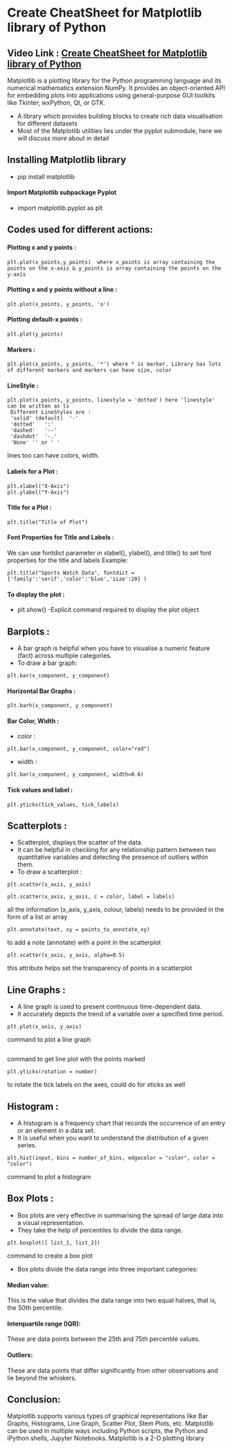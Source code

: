 # Create CheatSheet for Matplotlib library of Python

## Video Link : [Create CheatSheet for Matplotlib library of Python](https://drive.google.com/file/d/1Ii-R_3rgzc3FmcAI9tfdBX7weVnyVQE8/view?usp=sharing)

Matplotlib is a plotting library for the Python programming language and its numerical mathematics extension NumPy. It provides an object-oriented API for embedding plots into applications using general-purpose GUI toolkits like Tkinter, wxPython, Qt, or GTK.

- A library which provides building blocks to create rich data visualisation for different datasets
- Most of the Matplotlib utilities lies under the pyplot submodule, here we will discuss more about in detail
## Installing Matplotlib library
- pip install matplotlib
#### Import Matplotlib subpackage Pyplot 
- import matplotlib.pyplot as plt

## Codes used for different actions:
#### Plotting x and y points : 

```
plt.plot(x_points,y_points)  where x_points is array containing the points on the x-axis & y_points is array containing the points on the y-axis
```

#### Plotting x and y points without a line :

```
plt.plot(x_points, y_points, 'o')
```

#### Plotting default-x points :
```
plt.plot(y_points)
```

#### Markers :
```
plt.plot(x_points, y_points, '*') where * is marker. Library has lots of different markers and markers can have size, color
```
#### LineStyle :
```
plt.plot(x_points, y_points, linestyle = 'dotted') here 'linestyle' can be written as ls
 Different LineStyles are :
 'solid' (default)	'-'	
 'dotted'	':'	
 'dashed'	'--'	
 'dashdot'	'-.'	
 'None'	'' or ' '
```
lines too can have colors, width.


#### Labels for a Plot :
```
plt.xlabel("X-Axis")
plt.ylabel("Y-Axis")
```
#### Title for a Plot :
```
plt.title("Title of Plot")
```

#### Font Properties for Title and Labels : 
 We can use fontdict parameter in xlabel(), ylabel(), and title() to set font properties for the title and labels
 Example: 
 ```
 plt.title("Sports Watch Data", fontdict = {'family':'serif','color':'blue','size':20} )
```
#### To display the plot :
- plt.show() -Explicit command required to display the plot object

## Barplots :
- A bar graph is helpful when you have to visualise a numeric feature (fact) across multiple categories. 
- To draw a bar graph: 
``` 
plt.bar(x_component, y_component) 
 ```
 #### Horizontal Bar Graphs : 
```
plt.barh(x_component, y_component) 
 ```
 #### Bar Color, Width :
 - color : 
 ```
 plt.bar(x_component, y_component, color="red")
 ```
 - width : 
 ``` 
 plt.bar(x_component, y_component, width=0.6)
 
 ```
 #### Tick values and label :
```
plt.yticks(tick_values, tick_labels)
 ```
## Scatterplots :
 - Scatterplot, displays the scatter of the data. 
 - It can be helpful in checking for any relationship pattern between two quantitative variables and detecting the presence of outliers within them. 
 - To draw a scatterplot : 
 ```
 plt.scatter(x_axis, y_axis)
 ```
 ```
 plt.scatter(x_axis, y_axis, c = color, label = labels) 
 ```
 all the information (x_axis, y_axis, colour, labels) needs to be provided in the form of a list or array
 ```
 plt.annotate(text, xy = points_to_annotate_xy) 
 ```
 
 to add a note (annotate) with a point in the scatterplot
 ```
 plt.scatter(x_axis, y_axis, alpha=0.5) 
 ```
  this attribute helps set the transparency of points in a scatterplot
## Line Graphs :
 - A line graph is used to present continuous time-dependent data. 
 - It accurately depicts the trend of a variable over a specified time period.
 ```
 plt.plot(x_axis, y_axis)
 ```
  command to plot a line graph
 ``` plt.plot(y, 'red', marker = 'o') 
 ```
 command to get line plot with the points marked
 ```
 plt.yticks(rotation = number) 
 ```
 
 to rotate the tick labels on the axes, could do for xticks as well
 
 ## Histogram :
 - A histogram is a frequency chart that records the occurrence of an entry or an element in a data set. 
 - It is useful when you want to understand the distribution of a given series.
 
 ```
 plt.hist(input, bins = number_of_bins, edgecolor = "color", color = "color") 
 ```
 
 command to plot a histogram
 
 ## Box Plots :
 - Box plots are very effective in summarising the spread of large data into a visual representation. 
 - They take the help of percentiles to divide the data range. 
 
 ```
 plt.boxplot([ list_1, list_2]) 
 ```
 command to create a box plot
 - Box plots divide the data range into three important categories:
  #### Median value: 
   This is the value that divides the data range into two equal halves, that is, the 50th percentile.
  #### Interquartile range (IQR): 
   These are data points between the 25th and 75th percentile values.
  #### Outliers: 
   These are data points that differ significantly from other observations and lie beyond the whiskers.
   
## Conclusion:

Matplotlib supports various types of graphical representations like Bar Graphs, Histograms, Line Graph, Scatter Plot, Stem Plots, etc. Matplotlib can be used in multiple ways including Python scripts, the Python and iPython shells, Jupyter Notebooks. Matplotlib is a 2-D plotting library
